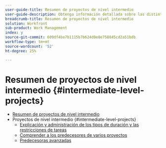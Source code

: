 ```yaml
---
user-guide-title: Resumen de proyectos de nivel intermedio
user-guide-description: Obtenga información detallada sobre las distintas herramientas de administración de proyectos de Workfront, así como consejos y prácticas recomendadas de los profesionales.
breadcrumb-title: Resumen de proyectos de nivel intermedio
solution: Workfront
sub-product: Work Management
index: y
source-git-commit: 609df4be7b1115b7b624d9e8e758845cd2a51bdb
workflow-type: tm+mt
source-wordcount: '52'
ht-degree: 25%

---
```




# Resumen de proyectos de nivel intermedio {#intermediate-level-projects}

+ [Resumen de proyectos de nivel intermedio](overview.md)
+ Proyectos de nivel intermedio {#intermediate-level-projects}
   + [Explicación y administración de los tipos de duración y las restricciones de tareas](understand-and-manage-duration-types-and-task-constraints.md)
   + [Comprender a los predecesores de varios proyectos](understand-cross-project-predecessors.md)
   + [Predecesoras avanzadas](advanced-predecessors.md)

